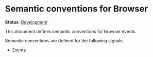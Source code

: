 <!--- Hugo front matter used to generate the website version of this page:
linkTitle: Browser
--->

# Semantic conventions for Browser

**Status**: [Development][DocumentStatus]

This document defines semantic conventions for Browser events.

Semantic conventions are defined for the following signals:

* [Events](browser-events.md)

[DocumentStatus]: https://opentelemetry.io/docs/specs/otel/document-status

